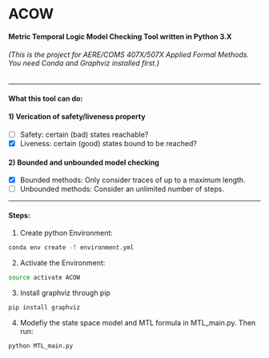 # ACOW
#### Metric Temporal Logic Model Checking Tool written in Python 3.X
###### (This is the project for AERE/COMS 407X/507X Applied Formal Methods. You need Conda and Graphviz installed first.)
---
#### What this tool can do:
#### 1) Verication of safety/liveness property
- [ ] Safety: certain (bad) states reachable?
- [x] Liveness: certain (good) states bound to be reached?
#### 2) Bounded and unbounded model checking
- [x] Bounded methods: Only consider traces of up to a maximum length.
- [ ] Unbounded methods: Consider an unlimited number of steps.
---
#### Steps:
1) Create python Environment:
```bash
conda env create -f environment.yml
```
2) Activate the Environment:
```bash
source activate ACOW
```
3) Install graphviz through pip
```bash
pip install graphviz
```
4) Modefiy the state space model and MTL formula in MTL_main.py. Then run:
```bash
python MTL_main.py
```